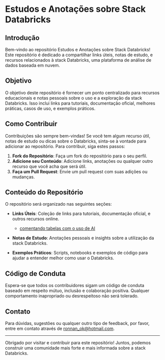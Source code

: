 # Estudos e Anotações sobre Stack Databricks

## Introdução
Bem-vindo ao repositório Estudos e Anotações sobre Stack Databricks! Este repositório é dedicado a compartilhar links úteis, notas de estudo, e recursos relacionados à stack Databricks, uma plataforma de análise de dados baseada em nuvem.

## Objetivo
O objetivo deste repositório é fornecer um ponto centralizado para recursos educacionais e notas pessoais sobre o uso e a exploração da stack Databricks. Isso inclui links para tutoriais, documentação oficial, melhores práticas, casos de uso, e exemplos práticos.

## Como Contribuir
Contribuições são sempre bem-vindas! Se você tem algum recurso útil, notas de estudo ou dicas sobre o Databricks, sinta-se à vontade para adicionar ao repositório. Para contribuir, siga estes passos:

1. **Fork do Repositório**: Faça um fork do repositório para o seu perfil.
2. **Adicione seu Conteúdo**: Adicione links, anotações ou qualquer outro recurso que você acha que será útil.
3. **Faça um Pull Request**: Envie um pull request com suas adições ou mudanças.

## Conteúdo do Repositório
O repositório será organizado nas seguintes seções:
- **Links Úteis**: Coleção de links para tutoriais, documentação oficial, e outros recursos online.
    - [comentando tabelas com o uso de AI](https://www.datainaction.dev/post/databricks-ai-suggested-comment-documente-suas-tabelas-de-forma-simples-r%C3%A1pida-e-autom%C3%A1tica)



- **Notas de Estudo**: Anotações pessoais e insights sobre a utilização da stack Databricks.



- **Exemplos Práticos**: Scripts, notebooks e exemplos de código para ajudar a entender melhor como usar o Databricks.




## Código de Conduta
Espera-se que todos os contribuidores sigam um código de conduta baseado em respeito mútuo, inclusão e colaboração positiva. Qualquer comportamento inapropriado ou desrespeitoso não será tolerado.

## Contato
Para dúvidas, sugestões ou qualquer outro tipo de feedback, por favor, entre em contato através de ronnan_ok@hotmail.com.

---

Obrigado por visitar e contribuir para este repositório! Juntos, podemos construir uma comunidade mais forte e mais informada sobre a stack Databricks.
